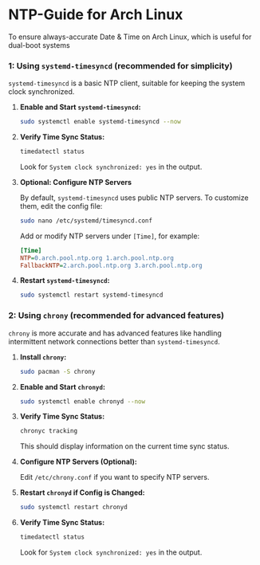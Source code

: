 # NTP-Guide for Arch Linux

To ensure always-accurate Date & Time on Arch Linux, which is useful for dual-boot systems

### 1: Using `systemd-timesyncd` (recommended for simplicity)
`systemd-timesyncd` is a basic NTP client, suitable for keeping the system clock synchronized.

1. **Enable and Start `systemd-timesyncd`:**

   ```bash
   sudo systemctl enable systemd-timesyncd --now
   ```

2. **Verify Time Sync Status:**

   ```bash
   timedatectl status
   ```

   Look for `System clock synchronized: yes` in the output.

3. **Optional: Configure NTP Servers**

   By default, `systemd-timesyncd` uses public NTP servers. To customize them, edit the config file:

   ```bash
   sudo nano /etc/systemd/timesyncd.conf
   ```

   Add or modify NTP servers under `[Time]`, for example:

   ```ini
   [Time]
   NTP=0.arch.pool.ntp.org 1.arch.pool.ntp.org
   FallbackNTP=2.arch.pool.ntp.org 3.arch.pool.ntp.org
   ```

4. **Restart `systemd-timesyncd`:**

   ```bash
   sudo systemctl restart systemd-timesyncd
   ```

### 2: Using `chrony` (recommended for advanced features)
`chrony` is more accurate and has advanced features like handling intermittent network connections better than `systemd-timesyncd`.

1. **Install `chrony`:**

   ```bash
   sudo pacman -S chrony
   ```

2. **Enable and Start `chronyd`:**

   ```bash
   sudo systemctl enable chronyd --now
   ```

3. **Verify Time Sync Status:**

   ```bash
   chronyc tracking
   ```

   This should display information on the current time sync status.

4. **Configure NTP Servers (Optional):**

   Edit `/etc/chrony.conf` if you want to specify NTP servers.

5. **Restart `chronyd` if Config is Changed:**

   ```bash
   sudo systemctl restart chronyd
   ```
6. **Verify Time Sync Status:**

   ```bash
   timedatectl status
   ```

   Look for `System clock synchronized: yes` in the output.